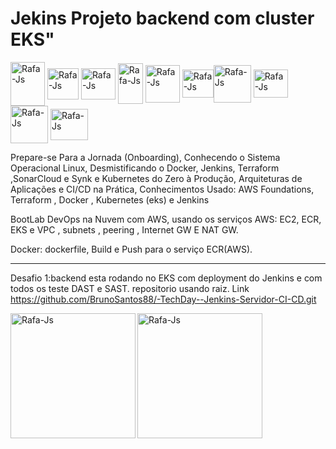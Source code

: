# Jekins Projeto backend com cluster EKS"

<p align="left">
           
<img align="center" alt="Rafa-Js" height="70" width="55" src="https://cdn.jsdelivr.net/gh/devicons/devicon/icons/docker/docker-original-wordmark.svg" />
<img align="center" alt="Rafa-Js" height="50" width="50" src="https://cdn.jsdelivr.net/gh/devicons/devicon/icons/putty/putty-original.svg" />
<img align="center" alt="Rafa-Js" height="50" width="55" src="https://user-images.githubusercontent.com/91704169/190546385-e769a76d-f66b-4a68-aae8-2b4a159284be.png" />
<img align="center" alt="Rafa-Js" height="65" width="40" src="https://user-images.githubusercontent.com/91704169/191962723-bfff842e-3f17-4ca8-8767-76303d260623.png"/>
<img align="center" alt="Rafa-Js" height="60" width="55" src="https://user-images.githubusercontent.com/91704169/191961752-ad1d9b23-fa5a-4ccf-bbf3-0689bf54b0bf.png" />
<img align="center" alt="Rafa-Js" height="45" width="50" src="https://user-images.githubusercontent.com/91704169/191870517-db3bd422-fd43-499b-853e-c4028cde474d.png"/><img align="center" alt="Rafa-Js" height="60" width="60" src="https://user-images.githubusercontent.com/91704169/211866642-5ec6294b-cb91-4473-9849-e115d15a001d.png" />
<img align="center" alt="Rafa-Js" height="45" width="55" src="https://user-images.githubusercontent.com/91704169/211868831-c7a5f64d-04d9-461f-b7c0-d665f9d67eed.png"/>
<img align="center" alt="Rafa-Js" height="60" width="60" src="https://user-images.githubusercontent.com/91704169/211872753-090358ca-a34f-4eac-8d0a-149699d4a41e.png" />
<img align="center" alt="Rafa-Js" height="50" width="60" src="https://user-images.githubusercontent.com/91704169/211873981-07625883-ca60-4d6d-9a1b-4c9a4d97059c.png"/>
  

Prepare-se Para a Jornada (Onboarding),
Conhecendo o Sistema Operacional Linux,
Desmistificando o Docker, Jenkins, Terraform ,SonarCloud e Synk e
Kubernetes do Zero à Produção,
Arquiteturas de Aplicações e CI/CD na Prática,
Conhecimentos Usado: AWS Foundations, Terraform , Docker , Kubernetes (eks) e Jenkins <p/>
BootLab DevOps na Nuvem com AWS, usando os serviços AWS: EC2, ECR, EKS e VPC , subnets , peering , Internet GW E NAT GW. </p>
Docker: dockerfile, Build e Push para o serviço ECR(AWS).

______________________________________________________________________________________________________________________________________________
Desafio 1:backend esta rodando no EKS com deployment do Jenkins e com todos os teste DAST e SAST.
repositorio usando raiz. Link https://github.com/BrunoSantos88/-TechDay--Jenkins-Servidor-CI-CD.git

<img align="left" alt="Rafa-Js" height="200" width="200" src="https://user-images.githubusercontent.com/91704169/213309247-95129cb5-9c3b-4f0d-9976-f7391053f8fd.png" />
<img align="center" alt="Rafa-Js" height="200" width="200" src="https://user-images.githubusercontent.com/91704169/213309377-ea4ed016-5528-4379-9683-fe08bb874c12.png" /> 
